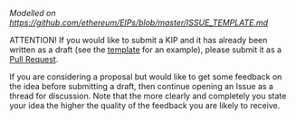 
_Modelled on https://github.com/ethereum/EIPs/blob/master/ISSUE_TEMPLATE.md_

ATTENTION! If you would like to submit a KIP and it has already been written as a draft (see the [template](https://github.com/ethereum/KIPs/blob/master/eip-X.md) for an example), please submit it as a [Pull Request](https://github.com/ethereum/KIPs/pulls).

If you are considering a proposal but would like to get some feedback on the idea before submitting a draft, then continue opening an Issue as a thread for discussion.  Note that the more clearly and completely you state your idea the higher the quality of the feedback you are likely to receive.

